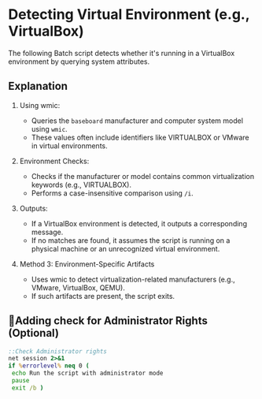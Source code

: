 
# Detecting Virtual Environment (e.g., VirtualBox)
The following Batch script detects whether it's running in a VirtualBox environment by querying system attributes.
## Explanation
1. Using wmic:
   * Queries the `baseboard` manufacturer and computer system model using `wmic`.
   * These values often include identifiers like VIRTUALBOX or VMware in virtual environments.

2. Environment Checks:
   * Checks if the manufacturer or model contains common virtualization keywords (e.g., VIRTUALBOX).
   * Performs a case-insensitive comparison using `/i`.

3. Outputs:
   * If a VirtualBox environment is detected, it outputs a corresponding message.
   * If no matches are found, it assumes the script is running on a physical machine or an unrecognized virtual environment.
4. Method 3: Environment-Specific Artifacts
   * Uses wmic to detect virtualization-related manufacturers (e.g., VMware, VirtualBox, QEMU).
   * If such artifacts are present, the script exits.

## :loudspeaker:Adding check for Administrator Rights (Optional)
```bat
::Check Administrator rights 
net session 2>&1
if %errorlevel% neq 0 (
 echo Run the script with administrator mode
 pause
 exit /b )
```




